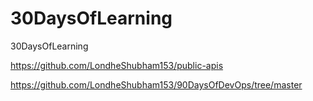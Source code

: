 # 30DaysOfLearning
30DaysOfLearning

https://github.com/LondheShubham153/public-apis

https://github.com/LondheShubham153/90DaysOfDevOps/tree/master
